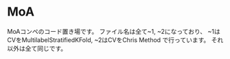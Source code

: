 # MoA
MoAコンペのコード置き場です。
ファイル名は全て~1, ~2になっており、
~1はCVをMultilabelStratifiedKFold, 
~2はCVをChris Method で行っています。
それ以外は全て同じです。
